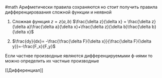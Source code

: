#math 
Арифметически правила сохраняются но стоит получить правила дифференцироваания сложной функции и неявной


1. Сложная функция
	$z = z(a, b)$
	$\frac{\delta z}{\delta x} = \frac{\delta z}{\delta a}\frac{\delta a}{\delta x}+\frac{\delta z}{\delta b}\frac{\delta b}{\delta x}$

2. $\frac{dy}{dx}= -\frac{\frac{\delta F}{\delta x}}{\frac{\delta F}{\delta y}}=-\frac{F_x}{F_y}$

Если частнве производные являются дифференцируемыми ф-иями то можно определить их частные производные

[[Дифференциал]]